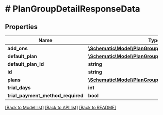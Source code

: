 # # PlanGroupDetailResponseData

## Properties

Name | Type | Description | Notes
------------ | ------------- | ------------- | -------------
**add_ons** | [**\Schematic\Model\PlanGroupPlanDetailResponseData[]**](PlanGroupPlanDetailResponseData.md) |  |
**default_plan** | [**\Schematic\Model\PlanGroupPlanDetailResponseData**](PlanGroupPlanDetailResponseData.md) |  | [optional]
**default_plan_id** | **string** |  | [optional]
**id** | **string** |  |
**plans** | [**\Schematic\Model\PlanGroupPlanDetailResponseData[]**](PlanGroupPlanDetailResponseData.md) |  |
**trial_days** | **int** |  | [optional]
**trial_payment_method_required** | **bool** |  | [optional]

[[Back to Model list]](../../README.md#models) [[Back to API list]](../../README.md#endpoints) [[Back to README]](../../README.md)
